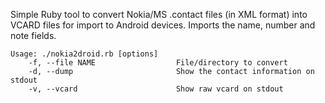 Simple Ruby tool to convert Nokia/MS .contact files (in XML format) into VCARD files for import to Android devices. Imports the name, number and note fields.

```
Usage: ./nokia2droid.rb [options]
    -f, --file NAME                  File/directory to convert
    -d, --dump                       Show the contact information on stdout
    -v, --vcard                      Show raw vcard on stdout
```
